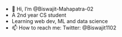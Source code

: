 - 👋 Hi, I’m @Biswajit-Mahapatra-02
- A 2nd year CS student
- Learning web dev, ML and data science
- 📫 How to reach me:
  Twitter: @Biswajit1102

<!---
Biswajit-Mahapatra-02/Biswajit-Mahapatra-02 is a ✨ special ✨ repository because its `README.md` (this file) appears on your GitHub profile.
You can click the Preview link to take a look at your changes.
--->
